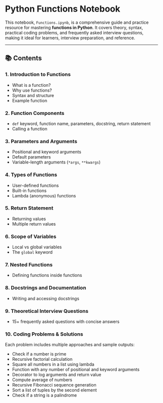 
# Python Functions Notebook

This notebook, `Functions.ipynb`, is a comprehensive guide and practice resource for mastering **functions in Python**. It covers theory, syntax, practical coding problems, and frequently asked interview questions, making it ideal for learners, interview preparation, and reference.

---

## 📚 Contents

### 1. Introduction to Functions
- What is a function?
- Why use functions?
- Syntax and structure
- Example function

### 2. Function Components
- `def` keyword, function name, parameters, docstring, return statement
- Calling a function

### 3. Parameters and Arguments
- Positional and keyword arguments
- Default parameters
- Variable-length arguments (`*args`, `**kwargs`)

### 4. Types of Functions
- User-defined functions
- Built-in functions
- Lambda (anonymous) functions

### 5. Return Statement
- Returning values
- Multiple return values

### 6. Scope of Variables
- Local vs global variables
- The `global` keyword

### 7. Nested Functions
- Defining functions inside functions

### 8. Docstrings and Documentation
- Writing and accessing docstrings

### 9. Theoretical Interview Questions
- 15+ frequently asked questions with concise answers

### 10. Coding Problems & Solutions
Each problem includes multiple approaches and sample outputs:
- Check if a number is prime
- Recursive factorial calculation
- Square all numbers in a list using lambda
- Function with any number of positional and keyword arguments
- Decorator to log arguments and return value
- Compute average of numbers
- Recursive Fibonacci sequence generation
- Sort a list of tuples by the second element
- Check if a string is a palindrome